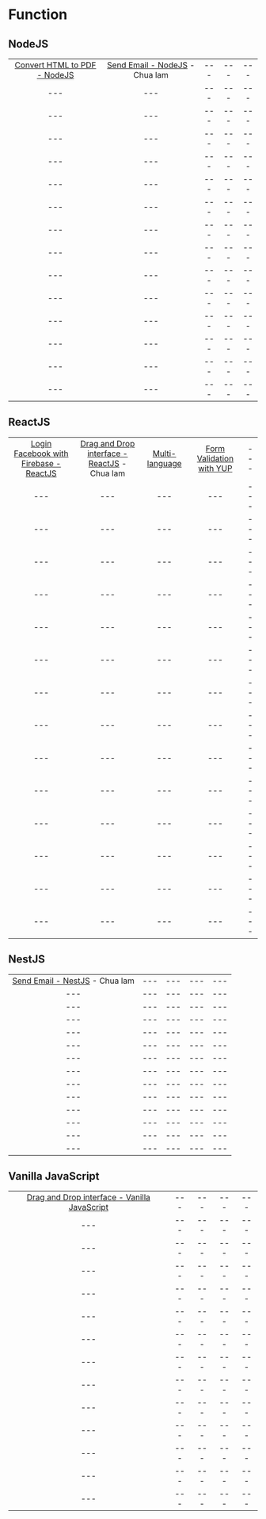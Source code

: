 # Function

## NodeJS

| | | | | |
| :--: | :--: | :--: | :--: | :--: | 
| [Convert HTML to PDF - NodeJS](/js-ts/nodejs-html-pdf/) | [Send Email - NodeJS](/js-ts/nodejs-send-email/) - Chua lam | --- | --- | --- |
| --- | --- | --- | --- | --- |
| --- | --- | --- | --- | --- |
| --- | --- | --- | --- | --- |
| --- | --- | --- | --- | --- |
| --- | --- | --- | --- | --- |
| --- | --- | --- | --- | --- |
| --- | --- | --- | --- | --- |
| --- | --- | --- | --- | --- |
| --- | --- | --- | --- | --- |
| --- | --- | --- | --- | --- |
| --- | --- | --- | --- | --- |
| --- | --- | --- | --- | --- |
| --- | --- | --- | --- | --- |
| --- | --- | --- | --- | --- |

## ReactJS

| | | | | |
| :--: | :--: | :--: | :--: | :--: | 
| [Login Facebook with Firebase - ReactJS](/js-ts/reactjs-login-facebook-firebase/) | [Drag and Drop interface - ReactJS](/js-ts/reactjs-drag-drop/) - Chua lam | [Multi-language](/js-ts/reactjs-i18next) | [Form Validation with YUP](/js-ts/reactjs-form-validations-with-yup) | --- |
| --- | --- | --- | --- | --- |
| --- | --- | --- | --- | --- |
| --- | --- | --- | --- | --- |
| --- | --- | --- | --- | --- |
| --- | --- | --- | --- | --- |
| --- | --- | --- | --- | --- |
| --- | --- | --- | --- | --- |
| --- | --- | --- | --- | --- |
| --- | --- | --- | --- | --- |
| --- | --- | --- | --- | --- |
| --- | --- | --- | --- | --- |
| --- | --- | --- | --- | --- |
| --- | --- | --- | --- | --- |
| --- | --- | --- | --- | --- |

## NestJS

| | | | | |
| :--: | :--: | :--: | :--: | :--: | 
| [Send Email - NestJS](/js-ts/nestjs-send-email/) - Chua lam | --- | --- | --- | --- |
| --- | --- | --- | --- | --- |
| --- | --- | --- | --- | --- |
| --- | --- | --- | --- | --- |
| --- | --- | --- | --- | --- |
| --- | --- | --- | --- | --- |
| --- | --- | --- | --- | --- |
| --- | --- | --- | --- | --- |
| --- | --- | --- | --- | --- |
| --- | --- | --- | --- | --- |
| --- | --- | --- | --- | --- |
| --- | --- | --- | --- | --- |
| --- | --- | --- | --- | --- |
| --- | --- | --- | --- | --- |

## Vanilla JavaScript

| | | | | |
| :--: | :--: | :--: | :--: | :--: | 
| [Drag and Drop interface - Vanilla JavaScript](/js-ts/js-drag-drop/) | --- | --- | --- | --- |
| --- | --- | --- | --- | --- |
| --- | --- | --- | --- | --- |
| --- | --- | --- | --- | --- |
| --- | --- | --- | --- | --- |
| --- | --- | --- | --- | --- |
| --- | --- | --- | --- | --- |
| --- | --- | --- | --- | --- |
| --- | --- | --- | --- | --- |
| --- | --- | --- | --- | --- |
| --- | --- | --- | --- | --- |
| --- | --- | --- | --- | --- |
| --- | --- | --- | --- | --- |
| --- | --- | --- | --- | --- |
